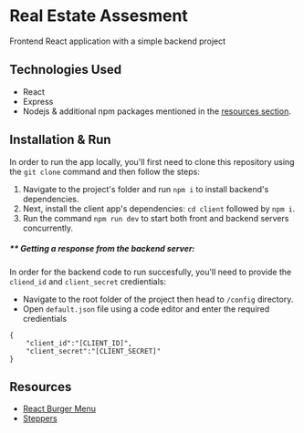 # Real Estate Assesment
Frontend React application with a simple backend project


## Technologies Used
* React
* Express
* Nodejs
& additional npm packages mentioned in the [resources section](#firstResource).

## Installation & Run
In order to run the app locally, you'll first need to clone this repository using the ```git clone``` command and then follow the steps:
1. Navigate to the project's folder and run ```npm i``` to install backend's dependencies.
2. Next, install the client app's dependencies: ```cd client``` followed by ```npm i```.
3. Run the command ``` npm run dev ``` to start both front and backend servers concurrently.

##### ** Getting a response from the backend server:
In order for the backend code to run succesfully, you'll need to provide the ```cliend_id``` and ```client_secret``` credientials:

* Navigate to the root folder of the project then head to ```/config``` directory.
* Open ```default.json``` file using a code editor and enter the required credientials
```
{
    "client_id":"[CLIENT_ID]",
    "client_secret":"[CLIENT_SECRET]"
}

```

## Resources
* <a name="firstResource" href="https://www.npmjs.com/package/react-burger-menu"> React Burger Menu</a>
* <a href="https://www.npmjs.com/package/bootstrap-steps" >Steppers</a>
